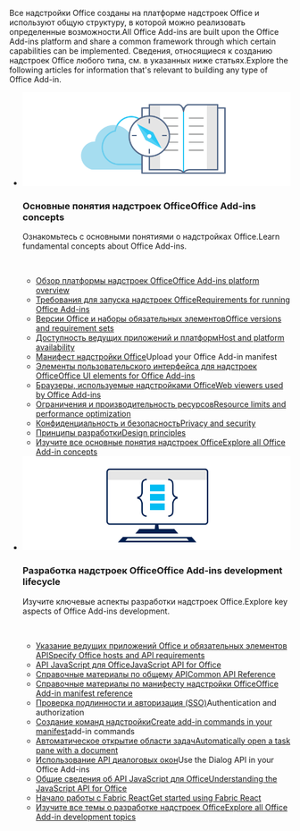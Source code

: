 <p><span data-ttu-id="f96d7-101">Все надстройки Office созданы на платформе надстроек Office и используют общую структуру, в которой можно реализовать определенные возможности.</span><span class="sxs-lookup"><span data-stu-id="f96d7-101">All Office Add-ins are built upon the Office Add-ins platform and share a common framework through which certain capabilities can be implemented.</span></span> <span data-ttu-id="f96d7-102">Сведения, относящиеся к созданию надстроек Office любого типа, см. в указанных ниже статьях.</span><span class="sxs-lookup"><span data-stu-id="f96d7-102">Explore the following articles for information that's relevant to building any type of Office Add-in.</span></span></p>

<ul class="cardsK panelContent cols cols2">
    <li>
        <div class="cardSize">
            <div class="cardPadding">
                <div class="card">
                    <div class="cardImageOuter">
                        <div class="cardImage bgdAccent1">
                            <img src="../images/index-landing-page/developer-documentation.svg" alt="Office Add-ins concepts graphic" data-linktype="external" class="x-hidden-focus"/>
                        </div>
                    </div>
                    <div class="cardText">
                        <h3><span data-ttu-id="f96d7-103">Основные понятия надстроек Office</span><span class="sxs-lookup"><span data-stu-id="f96d7-103">Office Add-ins concepts</span></span></h3>
                        <p><span data-ttu-id="f96d7-104">Ознакомьтесь с основными понятиями о надстройках Office.</span><span class="sxs-lookup"><span data-stu-id="f96d7-104">Learn fundamental concepts about Office Add-ins.</span></span></p>
                        <br/>
                        <ul>
                            <li><span data-ttu-id="f96d7-105"><a href="../overview/office-add-ins.md">Обзор платформы надстроек Office</a></span><span class="sxs-lookup"><span data-stu-id="f96d7-105"><a href="../overview/office-add-ins.md">Office Add-ins platform overview</a></span></span></li>
                            <li><span data-ttu-id="f96d7-106"><a href="../concepts/requirements-for-running-office-add-ins.md">Требования для запуска надстроек Office</a></span><span class="sxs-lookup"><span data-stu-id="f96d7-106"><a href="../concepts/requirements-for-running-office-add-ins.md">Requirements for running Office Add-ins</a></span></span></li>
                            <li><span data-ttu-id="f96d7-107"><a href="../develop/office-versions-and-requirement-sets.md">Версии Office и наборы обязательных элементов</a></span><span class="sxs-lookup"><span data-stu-id="f96d7-107"><a href="../develop/office-versions-and-requirement-sets.md">Office versions and requirement sets</a></span></span></li>
                            <li><span data-ttu-id="f96d7-108"><a href="../overview/office-add-in-availability.md">Доступность ведущих приложений и платформ</a></span><span class="sxs-lookup"><span data-stu-id="f96d7-108"><a href="../overview/office-add-in-availability.md">Host and platform availability</a></span></span></li>
                            <li><span data-ttu-id="f96d7-109"><a href="../develop/add-in-manifests.md">Манифест надстройки Office</a></span><span class="sxs-lookup"><span data-stu-id="f96d7-109"><a href="../develop/add-in-manifests.md"></a>Upload your Office Add-in manifest</span></span></li>
                            <li><span data-ttu-id="f96d7-110"><a href="../design/interface-elements.md">Элементы пользовательского интерфейса для надстроек Office</a></span><span class="sxs-lookup"><span data-stu-id="f96d7-110"><a href="../design/interface-elements.md">Office UI elements for Office Add-ins</a></span></span></li>
                            <li><span data-ttu-id="f96d7-111"><a href="../concepts/browsers-used-by-office-web-add-ins.md">Браузеры, используемые надстройками Office</a></span><span class="sxs-lookup"><span data-stu-id="f96d7-111"><a href="../concepts/browsers-used-by-office-web-add-ins.md">Web viewers used by Office Add-ins</a></span></span></li>
                            <li><span data-ttu-id="f96d7-112"><a href="../concepts/resource-limits-and-performance-optimization.md">Ограничения и производительность ресурсов</a></span><span class="sxs-lookup"><span data-stu-id="f96d7-112"><a href="../concepts/resource-limits-and-performance-optimization.md">Resource limits and performance optimization</a></span></span></li>
                            <li><span data-ttu-id="f96d7-113"><a href="../concepts/privacy-and-security.md">Конфиденциальность и безопасность</a></span><span class="sxs-lookup"><span data-stu-id="f96d7-113"><a href="../concepts/privacy-and-security.md">Privacy and security</a></span></span></li>
                            <li><span data-ttu-id="f96d7-114"><a href="../design/add-in-design.md">Принципы разработки</a></span><span class="sxs-lookup"><span data-stu-id="f96d7-114"><a href="../design/add-in-design.md">Design principles</a></span></span></li>
                            <li><span data-ttu-id="f96d7-115"><a href="../concepts/add-in-development-best-practices.md">Изучите все основные понятия надстроек Office<span class="icon docon docon-chevron-right-light" aria-hidden="true"></span></a></span><span class="sxs-lookup"><span data-stu-id="f96d7-115"><a href="../concepts/add-in-development-best-practices.md">Explore all Office Add-in concepts<span class="icon docon docon-chevron-right-light" aria-hidden="true"></span></a></span></span></li>
                        </ul>
                    </div>
                </div>
            </div>
        </div>
    </li>
    <li>
        <div class="cardSize">
            <div class="cardPadding">
                <div class="card">
                    <div class="cardImageOuter">
                        <div class="cardImage bgdAccent1">
                            <img src="../images/index-landing-page/monitor-with-code.svg" alt="Office Add-ins development graphic" data-linktype="external" class="x-hidden-focus"/>
                        </div>
                    </div>
                    <div class="cardText">
                        <h3><span data-ttu-id="f96d7-116">Разработка надстроек Office</span><span class="sxs-lookup"><span data-stu-id="f96d7-116">Office Add-ins development lifecycle</span></span></h3>
                        <p><span data-ttu-id="f96d7-117">Изучите ключевые аспекты разработки надстроек Office.</span><span class="sxs-lookup"><span data-stu-id="f96d7-117">Explore key aspects of Office Add-ins development.</span></span></p>
                        <br/>
                        <ul>
                            <li><span data-ttu-id="f96d7-118"><a href="../develop/specify-office-hosts-and-api-requirements.md">Указание ведущих приложений Office и обязательных элементов API</a></span><span class="sxs-lookup"><span data-stu-id="f96d7-118"><a href="../develop/specify-office-hosts-and-api-requirements.md">Specify Office hosts and API requirements</a></span></span></li>
                            <li><span data-ttu-id="f96d7-119"><a href="../reference/javascript-api-for-office.md">API JavaScript для Office</a></span><span class="sxs-lookup"><span data-stu-id="f96d7-119"><a href="../reference/javascript-api-for-office.md">JavaScript API for Office</a></span></span></li>
                            <li><span data-ttu-id="f96d7-120"><a href="/javascript/api/office">Справочные материалы по общему API</a></span><span class="sxs-lookup"><span data-stu-id="f96d7-120"><a href="/javascript/api/office">Common API Reference</a></span></span></li>
                            <li><span data-ttu-id="f96d7-121"><a href="../reference/manifest/allowsnapshot.md">Справочные материалы по манифесту надстройки Office</a></span><span class="sxs-lookup"><span data-stu-id="f96d7-121"><a href="../reference/manifest/allowsnapshot.md">Office Add-in manifest reference</a></span></span></li>
                            <li><span data-ttu-id="f96d7-122"><a href="../develop/sso-in-office-add-ins.md">Проверка подлинности и авторизация (SSO)</a></span><span class="sxs-lookup"><span data-stu-id="f96d7-122"><a href="../develop/sso-in-office-add-ins.md"></a>Authentication and authorization</span></span></li>
                            <li><span data-ttu-id="f96d7-123"><a href="../develop/create-addin-commands.md">Создание команд надстройки</a></span><span class="sxs-lookup"><span data-stu-id="f96d7-123"><a href="../develop/create-addin-commands.md">Create add-in commands in your manifest</a>add-in commands</span></span></li>
                            <li><span data-ttu-id="f96d7-124"><a href="../develop/automatically-open-a-task-pane-with-a-document.md">Автоматическое открытие области задач</a></span><span class="sxs-lookup"><span data-stu-id="f96d7-124"><a href="../develop/automatically-open-a-task-pane-with-a-document.md">Automatically open a task pane with a document</a></span></span></li>
                            <li><span data-ttu-id="f96d7-125"><a href="../develop/dialog-api-in-office-add-ins.md">Использование API диалоговых окон</a></span><span class="sxs-lookup"><span data-stu-id="f96d7-125"><a href="../develop/dialog-api-in-office-add-ins.md"></a>Use the Dialog API in your Office Add-ins</span></span></li>
                            <li><span data-ttu-id="f96d7-126"><a href="../develop/understanding-the-javascript-api-for-office.md">Общие сведения об API JavaScript для Office</a></span><span class="sxs-lookup"><span data-stu-id="f96d7-126"><a href="../develop/understanding-the-javascript-api-for-office.md">Understanding the JavaScript API for Office</a></span></span></li>
                            <li><span data-ttu-id="f96d7-127"><a href="../design/using-office-ui-fabric-react.md">Начало работы с Fabric React</a></span><span class="sxs-lookup"><span data-stu-id="f96d7-127"><a href="../design/using-office-ui-fabric-react.md">Get started using Fabric React</a></span></span></li>
                            <li><span data-ttu-id="f96d7-128"><a href="../develop/addressing-same-origin-policy-limitations.md">Изучите все темы о разработке надстроек Office<span class="icon docon docon-chevron-right-light" aria-hidden="true"></span></a></span><span class="sxs-lookup"><span data-stu-id="f96d7-128"><a href="../develop/addressing-same-origin-policy-limitations.md">Explore all Office Add-in development topics<span class="icon docon docon-chevron-right-light" aria-hidden="true"></span></a></span></span></li>
                        </ul>
                    </div>
                </div>
            </div>
        </div>
    </li>
</ul>
